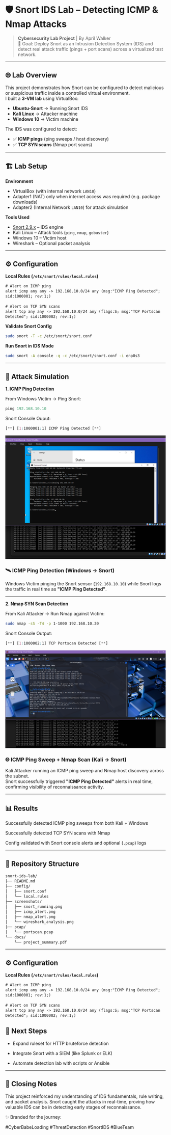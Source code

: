 # 🛡️ Snort IDS Lab – Detecting ICMP & Nmap Attacks  

> **Cybersecurity Lab Project** | By April Walker  
> 🎯 Goal: Deploy Snort as an Intrusion Detection System (IDS) and detect real attack traffic (pings + port scans) across a virtualized test network.

---

## 🌐 Lab Overview  
This project demonstrates how Snort can be configured to detect malicious or suspicious traffic inside a controlled virtual environment.  
I built a **3-VM lab** using VirtualBox:  

- **Ubuntu-Snort** → Running Snort IDS  
- **Kali Linux** → Attacker machine  
- **Windows 10** → Victim machine  

The IDS was configured to detect:  
- ✅ **ICMP pings** (ping sweeps / host discovery)  
- ✅ **TCP SYN scans** (Nmap port scans)  

---

## 🏗️ Lab Setup  

**Environment**  
- VirtualBox (with internal network `LAN10`)  
- Adapter1 (NAT) only when internet access was required (e.g. package downloads)  
- Adapter2 (Internal Network `LAN10`) for attack simulation  

**Tools Used**  
- [Snort 2.9.x](https://www.snort.org/) – IDS engine  
- Kali Linux – Attack tools (`ping`, `nmap`, `gobuster`)  
- Windows 10 – Victim host  
- Wireshark – Optional packet analysis  

---

## ⚙️ Configuration  

**Local Rules (`/etc/snort/rules/local.rules`)**  

```snort
# Alert on ICMP ping
alert icmp any any -> 192.168.10.0/24 any (msg:"ICMP Ping Detected"; sid:1000001; rev:1;)

# Alert on TCP SYN scans
alert tcp any any -> 192.168.10.0/24 any (flags:S; msg:"TCP Portscan Detected"; sid:1000002; rev:1;)
```

**Validate Snort Config**

```bash
sudo snort -T -c /etc/snort/snort.conf
```

**Run Snort in IDS Mode**

```bash
sudo snort -A console -q -c /etc/snort/snort.conf -i enp0s3
```

---

## 🚨 Attack Simulation
**1. ICMP Ping Detection**

From Windows Victim → Ping Snort:

```powershell
ping 192.168.10.10
```

Snort Console Ouput:

```CSS
[**] [1:1000001:1] ICMP Ping Detected [**]
```

![ICMP Alert](https://github.com/awalker816/snort-ids-lab/blob/0d3cd600bab954d4308e266d47e83bf631c8271d/screenshots/Snort-Windows%20Traffic.png)
### 🛰️ ICMP Ping Detection (Windows → Snort)

Windows Victim pinging the Snort sensor (`192.168.10.10`) while Snort logs the traffic in real time as **"ICMP Ping Detected"**.

---

**2. Nmap SYN Scan Detection**

From Kali Attacker → Run Nmap against Victim:

```bash
sudo nmap -sS -T4 -p 1-1000 192.168.10.30
```

Snort Console Output:

```CSS
[**] [1:1000002:1] TCP Portscan Detected [**]
```

![📸 Nmap output + Snort alert](https://github.com/awalker816/snort-ids-lab/blob/0d3cd600bab954d4308e266d47e83bf631c8271d/screenshots/nmap_alert.png)
### 🌐 ICMP Ping Sweep + Nmap Scan (Kali → Snort)

Kali Attacker running an ICMP ping sweep and Nmap host discovery across the subnet.  
Snort successfully triggered **"ICMP Ping Detected"** alerts in real time, confirming visibility of reconnaissance activity.

---

## 📊 Results

Successfully detected ICMP ping sweeps from both Kali + Windows

Successfully detected TCP SYN scans with Nmap

Config validated with Snort console alerts and optional (`.pcap`) logs

---

## 📂 Repository Structure

```plaintext
snort-ids-lab/
├── README.md
├── config/
│   ├── snort.conf
│   └── local.rules
├── screenshots/
│   ├── snort_running.png
│   ├── icmp_alert.png
│   ├── nmap_alert.png
│   └── wireshark_analysis.png
├── pcap/
│   └── portscan.pcap
└── docs/
    └── project_summary.pdf
```

---

## ⚙️ Configuration
**Local Rules (`/etc/snort/rules/local.rules`)**

```snort
# Alert on ICMP ping
alert icmp any any -> 192.168.10.0/24 any (msg:"ICMP Ping Detected"; sid:1000001; rev:1;)

# Alert on TCP SYN scans
alert tcp any any -> 192.168.10.0/24 any (flags:S; msg:"TCP Portscan Detected"; sid:1000002; rev:1;)
```

## 🚀 Next Steps

- Expand ruleset for HTTP bruteforce detection
  
- Integrate Snort with a SIEM (like Splunk or ELK)
  
- Automate detection lab with scripts or Ansible

---

## 💜 Closing Notes

This project reinforced my understanding of IDS fundamentals, rule writing, and packet analysis.
Snort caught the attacks in real-time, proving how valuable IDS can be in detecting early stages of reconnaissance.

✨ Branded for the journey:

#CyberBabeLoading #ThreatDetection #SnortIDS #BlueTeam
